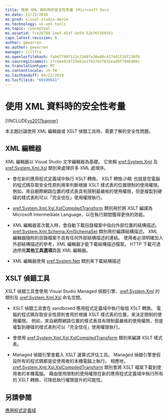 ```yaml
---
title: 使用 XML 資料時的安全性考量 |Microsoft Docs
ms.date: 11/15/2016
ms.prod: visual-studio-dev14
ms.technology: vs-xml-tools
ms.topic: conceptual
ms.assetid: fce2b708-1aef-454f-be59-52b76f359351
caps.latest.revision: 9
author: gewarren
ms.author: gewarren
manager: jillfra
ms.openlocfilehash: fab67780f113c2348fa30e80c4174d1f26f130f6
ms.sourcegitcommit: 1fc6ee928733e61a1f42782f832ead9f7946d00c
ms.translationtype: MT
ms.contentlocale: zh-TW
ms.lasthandoff: 04/22/2019
ms.locfileid: "60109041"
---
```

# <a name="security-considerations-when-working-with-xml-data"></a>使用 XML 資料時的安全性考量
[!INCLUDE[vs2017banner](../includes/vs2017banner.md)]

本主題討論使用 XML 編輯器或 XSLT 偵錯工具時，需要了解的安全性問題。  
  
## <a name="xml-editor"></a>XML 編輯器  
 XML 編輯器以 Visual Studio 文字編輯器為基礎。 它依賴 <xref:System.Xml> 及 <xref:System.Xml.Xsl> 類別來處理許多 XML 處理序。  
  
- 會在新的應用程式定義域中執行 XSLT 轉換。 XSLT 轉換*沙箱*; 也就是您電腦的程式碼存取安全性原則用來判斷根據 XSLT 樣式表的位置限制的使用權限。 例如，來自網際網路位置的樣式表具有限制最嚴格的使用權限，但是複製到硬碟的樣式表則可以「完全信任」使用權限執行。  
  
- <xref:System.Xml.Xsl.XslCompiledTransform> 類別用於將 XSLT 編譯為 Microsoft Intermediate Language，以在執行期間獲得更快的效能。  
  
- XML 編輯器首次載入時，會自動下載目錄檔案中指向外部位置的結構描述。 <xref:System.Xml.Schema.XmlSchemaSet> 類別用於編譯結構描述。 XML 編輯器隨附的目錄檔案不具有任何外部結構描述的連結。 使用者必須明確加入外部結構描述的參考，XML 編輯器才能下載結構描述檔案。 HTTP 下載可透過停用**其他工具選項**頁面 XML 編輯器。  
  
- XML 編輯器使用 <xref:System.Net> 類別來下載結構描述  
  
## <a name="xslt-debugger"></a>XSLT 偵錯工具  
 XSLT 偵錯工具會使用 Visual Studio Managed 偵錯引擎、<xref:System.Xml> 的類別及 <xref:System.Xml.Xsl> 命名空間。  
  
- XSLT 偵錯工具會在 sandboxed 應用程式定義域中執行每個 XSLT 轉換。 電腦的程式碼存取安全性原則會用於根據 XSLT 樣式表的位置，來決定限制的使用權限。 例如，來自網際網路位置的樣式表具有限制最嚴格的使用權限，但是複製到硬碟的樣式表則可以「完全信任」使用權限執行。  
  
- 會使用 <xref:System.Xml.Xsl.XslCompiledTransform> 類別來編譯 XSLT 樣式表。  
  
- Managed 偵錯引擎會載入 XSLT 運算式評估工具。 Managed 偵錯引擎會假設所有的程式碼都是從使用者的本機電腦上執行。 相應地，<xref:System.Xml.Xsl.XslCompiledTransform> 類別會將 XSLT 檔案下載到使用者的本機電腦。 藉由使用限制的使用權限在新的應用程式定義域中執行所有的 XSLT 轉換，可降低執行權限提升的可能性。  
  
## <a name="see-also"></a>另請參閱  
 [應用程式定義域](http://msdn.microsoft.com/39e57d07-a740-4cd4-ae82-e119ea3856c1)
